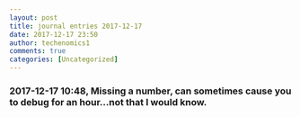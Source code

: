 ```yaml
---
layout: post
title: journal entries 2017-12-17
date: 2017-12-17 23:50
author: techenomics1
comments: true
categories: [Uncategorized]
---
```

### 2017-12-17 10:48, Missing a number, can sometimes cause you to debug for an hour...not that I would know.   

